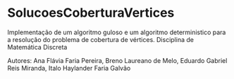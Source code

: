 # SolucoesCoberturaVertices
Implementação de um algoritmo guloso e um algoritmo deterministico para a resolução do problema de cobertura de vértices. Disciplina de Matemática Discreta

Autores: Ana Flávia Faria Pereira, Breno Laureano de Melo, Eduardo Gabriel Reis Miranda, Italo Haylander Faria Galvão
